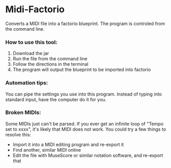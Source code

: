 # Midi-Factorio

Converts a MIDI file into a factorio blueprint. The program is controled from the command line.

### How to use this tool:

1. Download the jar
1. Run the file from the command line
1. Follow the directions in the terminal
1. The program will output the blueprint to be imported into factorio

### Automation tips:

You can pipe the settings you use into this program. Instead of typing into standard input, have the computer do it for you.

### Broken MIDIs:

Some MIDIs just can't be parsed. If you ever get an infinite loop of "Tempo set to xxxx", it's likely that MIDI does not work. You could try a few things to resolve this:

 * Import it into a MIDI editing program and re-export it
 * Find another, similar MIDI online
 * Edit the file with MuseScore or similar notation software, and re-export that
